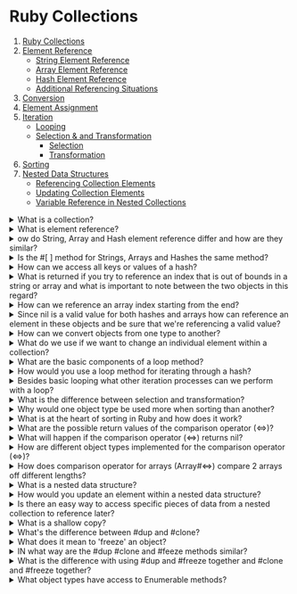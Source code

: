 # Ruby Collections #

1. [Ruby Collections]()
2. [Element Reference]()
    - [String Element Reference]()
    - [Array Element Reference]()
    - [Hash Element Reference]()
    - [Additional Referencing Situations]()
3. [Conversion]()
4. [Element Assignment]()
5. [Iteration]()
    - [Looping]()
    - [Selection & and Transformation]()
      - [Selection]()
      - [Transformation]()
6. [Sorting]()
7. [Nested Data Structures]()
    - [Referencing Collection Elements]()
    - [Updating Collection Elements]()
    - [Variable Reference in Nested Collections]()


<details>
  <summary>What is a collection?</summary>

  
</details>
<details>
  <summary>What is element reference?</summary>

  
</details>
<details>
  <summary>ow do String, Array and Hash element reference differ and how are they similar?</summary>

  
</details>
<details>
  <summary>Is the #[ ] method for Strings, Arrays and Hashes the same method? </summary>

  
</details>
<details>
  <summary>How can we access all keys or values of a hash?</summary>

  
</details>
<details>
  <summary>What is returned if you try to reference an index that is out of bounds in a string or array and what is important to note between the two objects in this regard?</summary>

  
</details>
<details>
  <summary>How can we reference an array index starting from the end?</summary>

  
</details>
<details>
  <summary>Since nil is a valid value for both hashes and arrays how can reference an element in these objects and be sure that we're referencing a valid value?</summary>

  
</details>
<details>
  <summary>How can we convert objects from one type to another?</summary>

  
</details>
<details>
  <summary>What do we use if we want to change an individual element within a collection?</summary>

  
</details>
<details>
  <summary>What are the basic components of a loop method?</summary>

  
</details>
<details>
  <summary>How would you use a loop method for iterating through a hash?</summary>

  
</details>
<details>
  <summary>Besides basic looping what other iteration processes can we perform with a loop?</summary>

  
</details>
<details>
  <summary>What is the difference between selection and transformation? </summary>

  
</details>
<details>
  <summary>Why would one object type be used more when sorting than another?</summary>

  
</details>
<details>
  <summary>What is at the heart of sorting in Ruby and how does it work?</summary>

  
</details>
<details>
  <summary>What are the possible return values of the comparison operator (<=>)?</summary>

  
</details>
<details>
  <summary>What will happen if the comparison operator (<=>) returns nil?</summary>

  
</details>
<details>
  <summary>How are different object types implemented for the comparison operator (<=>)?</summary>

  
</details>

<details>
  <summary>How does comparison operator for arrays (Array#<=>) compare 2 arrays off different lengths?</summary>

  
</details>
<details>
  <summary>What is a nested data structure?</summary>

  
</details>
<details>
  <summary>How would you update an element within a nested data structure?</summary>

  
</details>
<details>
  <summary>Is there an easy way to access specific pieces of data from a nested collection to reference later?</summary>

  
</details>
<details>
  <summary>What is a shallow copy?</summary>

  
</details>
<details>
  <summary>What's the difference between #dup and #clone?</summary>

  
</details>
<details>
  <summary>What does it mean to 'freeze' an object?</summary>

  
</details>
<details>
  <summary>IN what way are the #dup #clone and #feeze methods similar?</summary>

  
</details>
<details>
  <summary>What is the difference with using #dup and #freeze together and #clone and #freeze together?</summary>

  
</details>
<details>
  <summary>What object types have access to Enumerable methods?</summary>

  
</details>
